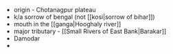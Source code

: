 - origin - Chotanagpur plateau
- k/a sorrow of bengal (not [[kosi|sorrow of bihar]])
- mouth in the [[ganga|Hooghaly river]]
- major tributary - [[Small Rivers of East Bank|Barakar]]
- Damodar 
- 